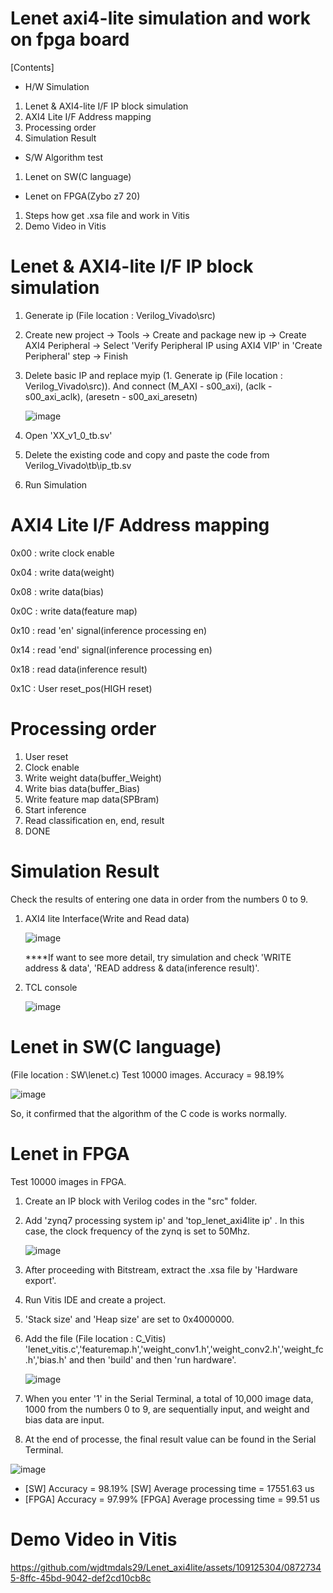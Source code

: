 # Lenet axi4-lite simulation and work on fpga board
[Contents]
- H/W Simulation
1. Lenet & AXI4-lite I/F IP block simulation
2. AXI4 Lite I/F Address mapping
3. Processing order
4. Simulation Result
- S/W Algorithm test
1. Lenet on SW(C language)
- Lenet on FPGA(Zybo z7 20)
1. Steps how get .xsa file and work in Vitis
2. Demo Video in Vitis

# Lenet & AXI4-lite I/F IP block simulation
1. Generate ip (File location : Verilog_Vivado\src\)
2. Create new project -> Tools -> Create and package new ip -> Create AXI4 Peripheral -> Select 'Verify Peripheral IP using AXI4 VIP' in 'Create Peripheral' step -> Finish
3. Delete basic IP and replace myip (1. Generate ip (File location : Verilog_Vivado\src)). And connect (M_AXI - s00_axi), (aclk - s00_axi_aclk), (aresetn - s00_axi_aresetn)

    ![image](https://github.com/wjdtmdals29/Lenet_axi4lite/assets/109125304/306e23d2-8691-4175-996c-e2f512cf906d)
   
4. Open 'XX_v1_0_tb.sv'
5. Delete the existing code and copy and paste the code from Verilog_Vivado\tb\ip_tb.sv
6. Run Simulation

# AXI4 Lite I/F Address mapping
0x00 : write clock enable

0x04 : write data(weight)

0x08 : write data(bias)

0x0C : write data(feature map)

0x10 : read 'en' signal(inference processing en)

0x14 : read 'end' signal(inference processing en)

0x18 : read data(inference result)

0x1C : User reset_pos(HIGH reset)

# Processing order
1. User reset
2. Clock enable
3. Write weight data(buffer_Weight)
4. Write bias data(buffer_Bias)
5. Write feature map data(SPBram)
6. Start inference
7. Read classification en, end, result
8. DONE


# Simulation Result
Check the results of entering one data in order from the numbers 0 to 9.

1. AXI4 lite Interface(Write and Read data)

   ![image](https://github.com/wjdtmdals29/Lenet_axi4lite/assets/109125304/6c00d81f-7f96-4ad3-9db9-d0b21f0741d1)

    ****If want to see more detail, try simulation and check 'WRITE address & data', 'READ address & data(inference result)'.
2. TCL console

   ![image](https://github.com/wjdtmdals29/Lenet_axi4lite/assets/109125304/0ae38478-2d52-4e87-856b-40f1c8539d40)

# Lenet in SW(C language)
(File location : SW\lenet.c)
Test 10000 images.
Accuracy = 98.19%

![image](https://github.com/wjdtmdals29/Lenet_axi4lite/assets/109125304/770b1038-a020-4cc1-b1d0-1dccd4d0758f)


So, it confirmed that the algorithm of the C code is works normally.

# Lenet in FPGA
Test 10000 images in FPGA.
1. Create an IP block with Verilog codes in the "src" folder.
2. Add 'zynq7 processing system ip' and 'top_lenet_axi4lite ip' . In this case, the clock frequency of the zynq is set to 50Mhz.

   ![image](https://github.com/wjdtmdals29/Lenet_axi4lite/assets/109125304/dba94c68-32f0-4703-8174-5b71a7d5957f)

3. After proceeding with Bitstream, extract the .xsa file by 'Hardware export'.
4. Run Vitis IDE and create a project.
5. 'Stack size' and 'Heap size' are set to 0x4000000.
6. Add the file (File location : C_Vitis\) 'lenet_vitis.c','featuremap.h','weight_conv1.h','weight_conv2.h','weight_fc.h','bias.h' and then 'build' and then 'run hardware'. 

   ![image](https://github.com/wjdtmdals29/Lenet_axi4lite/assets/109125304/cf936365-15c8-4128-96a6-c4ef2be997f2)

8. When you enter '1' in the Serial Terminal, a total of 10,000 image data, 1000 from the numbers 0 to 9, are sequentially input, and weight and bias data are input.
9. At the end of processe, the final result value can be found in the Serial Terminal.

![image](https://github.com/wjdtmdals29/Lenet_axi4lite/assets/109125304/6ae1ca70-ad73-4da5-89a7-45e7468de6ed)


* [SW] Accuracy = 98.19%          [SW] Average processing time = 17551.63 us                
* [FPGA] Accuracy = 97.99%        [FPGA] Average processing time = 99.51 us

# Demo Video in Vitis 

https://github.com/wjdtmdals29/Lenet_axi4lite/assets/109125304/08727345-8ffc-45bd-9042-def2cd10cb8c




